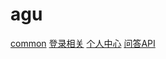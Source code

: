 # agu
[common](docs/guide-zh-CN/common.md)
[登录相关](docs/guide-zh-CN/profile.md)
[个人中心](docs/guide-zh-CN/space.md)
[问答API](docs/guide-zh-CN/tlapi.md)

